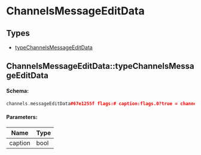 # ChannelsMessageEditData

## Types

* [typeChannelsMessageEditData](#channelsmessageeditdatatypechannelsmessageeditdata)

## ChannelsMessageEditData::typeChannelsMessageEditData

#### Schema:

```c++
channels.messageEditData#67e1255f flags:# caption:flags.0?true = channels.MessageEditData;
```

#### Parameters:

|Name|Type|
|----|----|
|caption|bool|

